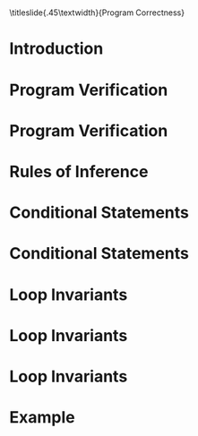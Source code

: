 #

\titleslide{.45\textwidth}{Program Correctness}

# Introduction

# Program Verification

# Program Verification

# Rules of Inference

# Conditional Statements

# Conditional Statements

# Loop Invariants

# Loop Invariants

# Loop Invariants

# Example
